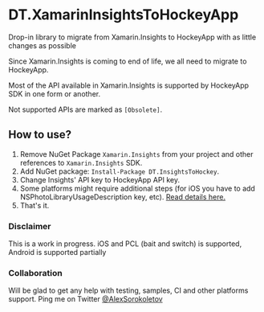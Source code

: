 # DT.XamarinInsightsToHockeyApp
Drop-in library to migrate from Xamarin.Insights to HockeyApp with as little changes as possible

Since Xamarin.Insights is coming to end of life, we all need to migrate to HockeyApp.

Most of the API available in Xamarin.Insights is supported by HockeyApp SDK in one form or another.

Not supported APIs are marked as `[Obsolete]`.

## How to use?
1. Remove NuGet Package `Xamarin.Insights` from your project and other references to `Xamarin.Insights` SDK.
2. Add NuGet package: `Install-Package DT.InsightsToHockey`.
3. Change Insights' API key to HockeyApp API key.
4. Some platforms might require additional steps (for iOS you have to add NSPhotoLibraryUsageDescription key, etc).
[Read details here.](https://support.hockeyapp.net/kb/client-integration-cross-platform/how-to-integrate-hockeyapp-with-xamarin)
5. That's it.

### Disclaimer

This is a work in progress. iOS and PCL (bait and switch) is supported, Android is supported partially


### Collaboration

Will be glad to get any help with testing, samples, CI and other platforms support. Ping me on Twitter [@AlexSorokoletov](https://twitter.com/AlexSorokoletov)